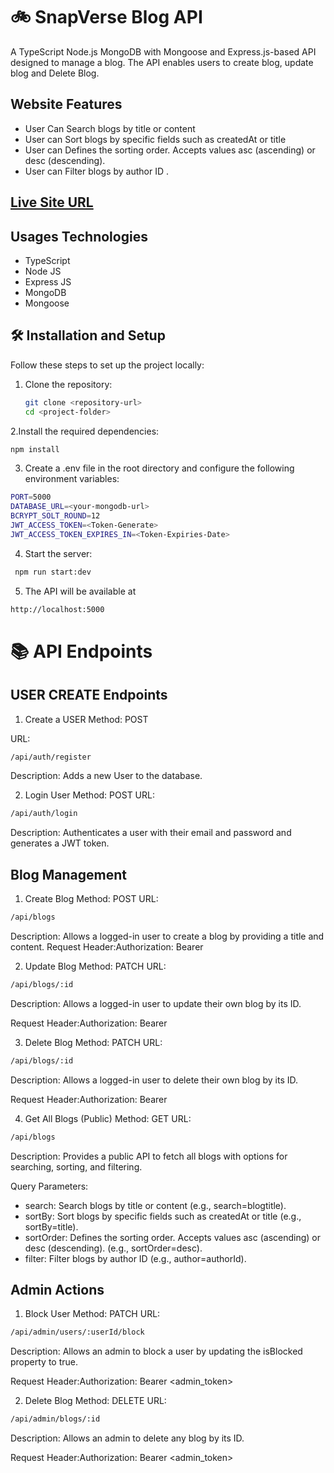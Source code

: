 # 🚲 SnapVerse Blog API

A TypeScript Node.js MongoDB with Mongoose and Express.js-based API designed to manage a blog. The API enables users to create blog, update blog and Delete Blog.

## Website Features

- User Can Search blogs by title or content
- User can Sort blogs by specific fields such as createdAt or title
- User can Defines the sorting order. Accepts values asc (ascending) or desc (descending).
- User can Filter blogs by author ID .

## [ Live Site URL](https://smart-shop-ca369.web.app/)

## Usages Technologies

- TypeScript
- Node JS
- Express JS
- MongoDB
- Mongoose

## 🛠️ Installation and Setup

Follow these steps to set up the project locally:

1. Clone the repository:

   ```bash
   git clone <repository-url>
   cd <project-folder>
   ```

2.Install the required dependencies:

```bash
npm install
```

3. Create a .env file in the root directory and configure the following environment variables:

```bash
PORT=5000
DATABASE_URL=<your-mongodb-url>
BCRYPT_SOLT_ROUND=12
JWT_ACCESS_TOKEN=<Token-Generate>
JWT_ACCESS_TOKEN_EXPIRES_IN=<Token-Expiries-Date>
```

4. Start the server:

```bash
 npm run start:dev
```

5. The API will be available at

```bash
http://localhost:5000
```

# 📚 API Endpoints

## USER CREATE Endpoints

1. Create a USER
   Method: POST

URL:

```bash
/api/auth/register
```

Description: Adds a new User to the database.

2. Login User
   Method: POST
   URL:

```bash
/api/auth/login
```

Description: Authenticates a user with their email and password and generates a JWT token.



## Blog Management

1. Create Blog
   Method: POST
   URL:

```bash
/api/blogs
```

Description: Allows a logged-in user to create a blog by providing a title and content.
Request Header:Authorization: Bearer <token>

2. Update Blog
   Method: PATCH
   URL:

```bash
/api/blogs/:id
```

Description: Allows a logged-in user to update their own blog by its ID.

Request Header:Authorization: Bearer <token>

3. Delete Blog
   Method: PATCH
   URL:

```bash
/api/blogs/:id
```

Description: Allows a logged-in user to delete their own blog by its ID.

Request Header:Authorization: Bearer <token>

4. Get All Blogs (Public)
   Method: GET
   URL:

```bash
/api/blogs
```
Description: Provides a public API to fetch all blogs with options for searching, sorting, and filtering.

Query Parameters:

- search: Search blogs by title or content (e.g., search=blogtitle).
- sortBy: Sort blogs by specific fields such as createdAt or title (e.g., sortBy=title).
- sortOrder: Defines the sorting order. Accepts values asc (ascending) or desc (descending). (e.g., sortOrder=desc).
- filter: Filter blogs by author ID (e.g., author=authorId).



## Admin Actions

1. Block User
   Method: PATCH
   URL:

```bash
/api/admin/users/:userId/block
```
Description: Allows an admin to block a user by updating the isBlocked property to true.

Request Header:Authorization: Bearer <admin_token>


2. Delete Blog
   Method: DELETE
   URL:

```bash
/api/admin/blogs/:id
```
Description: Allows an admin to delete any blog by its ID.

Request Header:Authorization: Bearer <admin_token>